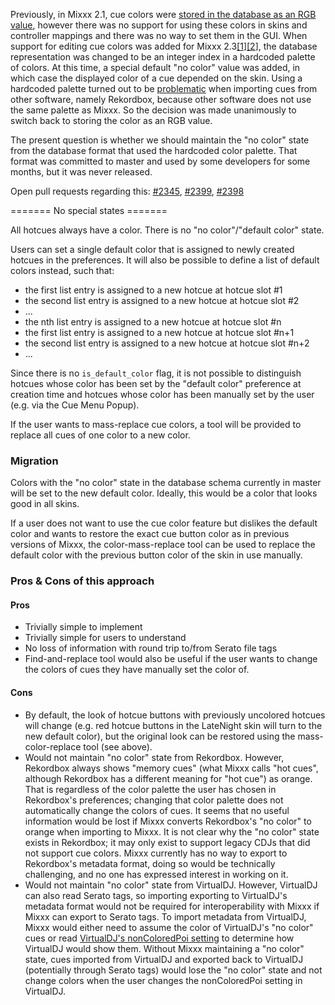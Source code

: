 Previously, in Mixxx 2.1, cue colors were [stored in the database as an
RGB value](https://github.com/mixxxdj/mixxx/pull/992), however there was
no support for using these colors in skins and controller mappings and
there was no way to set them in the GUI. When support for editing cue
colors was added for Mixxx
2.3[\[1](https://github.com/mixxxdj/mixxx/pull/1830)\][\[2](https://github.com/mixxxdj/mixxx/pull/2016)\],
the database representation was changed to be an integer index in a
hardcoded palette of colors. At this time, a special default "no color"
value was added, in which case the displayed color of a cue depended on
the skin. Using a hardcoded palette turned out to be
[problematic](https://github.com/mixxxdj/mixxx/pull/2119#issuecomment-539347901)
when importing cues from other software, namely Rekordbox, because other
software does not use the same palette as Mixxx. So the decision was
made unanimously to switch back to storing the color as an RGB value.

The present question is whether we should maintain the "no color" state
from the database format that used the hardcoded color palette. That
format was committed to master and used by some developers for some
months, but it was never released.

Open pull requests regarding this:
[\#2345](https://github.com/mixxxdj/mixxx/pull/2345),
[\#2399](https://github.com/mixxxdj/mixxx/pull/2399),
[\#2398](https://github.com/mixxxdj/mixxx/pull/2398)

\======= No special states =======

All hotcues always have a color. There is no "no color"/"default color"
state.

Users can set a single default color that is assigned to newly created
hotcues in the preferences. It will also be possible to define a list of
default colors instead, such that:

  - the first list entry is assigned to a new hotcue at hotcue slot \#1
  - the second list entry is assigned to a new hotcue at hotcue slot \#2
  - ...
  - the nth list entry is assigned to a new hotcue at hotcue slot \#n
  - the first list entry is assigned to a new hotcue at hotcue slot
    \#n+1
  - the second list entry is assigned to a new hotcue at hotcue slot
    \#n+2
  - ...

Since there is no `is_default_color` flag, it is not possible to
distinguish hotcues whose color has been set by the "default color"
preference at creation time and hotcues whose color has been manually
set by the user (e.g. via the Cue Menu Popup).

If the user wants to mass-replace cue colors, a tool will be provided to
replace all cues of one color to a new color.

### Migration

Colors with the "no color" state in the database schema currently in
master will be set to the new default color. Ideally, this would be a
color that looks good in all skins.

If a user does not want to use the cue color feature but dislikes the
default color and wants to restore the exact cue button color as in
previous versions of Mixxx, the color-mass-replace tool can be used to
replace the default color with the previous button color of the skin in
use manually.

### Pros & Cons of this approach

#### Pros

  - Trivially simple to implement
  - Trivially simple for users to understand
  - No loss of information with round trip to/from Serato file tags
  - Find-and-replace tool would also be useful if the user wants to
    change the colors of cues they have manually set the color of.

#### Cons

  - By default, the look of hotcue buttons with previously uncolored
    hotcues will change (e.g. red hotcue buttons in the LateNight skin
    will turn to the new default color), but the original look can be
    restored using the mass-color-replace tool (see above).
  - Would not maintain "no color" state from Rekordbox. However,
    Rekordbox always shows "memory cues" (what Mixxx calls "hot cues",
    although Rekordbox has a different meaning for "hot cue") as orange.
    That is regardless of the color palette the user has chosen in
    Rekordbox's preferences; changing that color palette does not
    automatically change the colors of cues. It seems that no useful
    information would be lost if Mixxx converts Rekordbox's "no color"
    to orange when importing to Mixxx. It is not clear why the "no
    color" state exists in Rekordbox; it may only exist to support
    legacy CDJs that did not support cue colors. Mixxx currently has no
    way to export to Rekordbox's metadata format, doing so would be
    technically challenging, and no one has expressed interest in
    working on it.
  - Would not maintain "no color" state from VirtualDJ. However,
    VirtualDJ can also read Serato tags, so importing exporting to
    VirtualDJ's metadata format would not be required for
    interoperability with Mixxx if Mixxx can export to Serato tags. To
    import metadata from VirtualDJ, Mixxx would either need to assume
    the color of VirtualDJ's "no color" cues or read [VirtualDJ's
    nonColoredPoi
    setting](https://www.virtualdj.com/manuals/virtualdj/interface/decks/decksadvanced/pads.html)
    to determine how VirtualDJ would show them. Without Mixxx
    maintaining a "no color" state, cues imported from VirtualDJ and
    exported back to VirtualDJ (potentially through Serato tags) would
    lose the "no color" state and not change colors when the user
    changes the nonColoredPoi setting in VirtualDJ.
